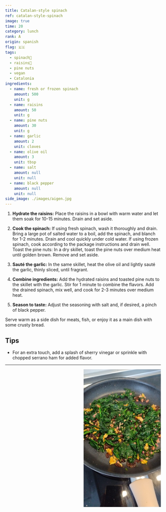 ```yaml
---
title: Catalan-style spinach
ref: catalan-style-spinach
image: true
time: 20
category: lunch
rank: A
origin: spanish
flag: 🇪🇸
tags:
  - spinach🥬
  - raisins🍇
  - pine nuts
  - vegan
  - Catalonia
ingredients:
  - name: fresh or frozen spinach
    amount: 500
    unit: g
  - name: raisins
    amount: 50
    unit: g
  - name: pine nuts
    amount: 30
    unit: g
  - name: garlic
    amount: 2
    unit: cloves
  - name: olive oil
    amount: 3
    unit: tbsp
  - name: salt
    amount: null
    unit: null
  - name: black pepper
    amount: null
    unit: null
side_image: ./images/aigen.jpg
---
```


1. **Hydrate the raisins:**
Place the raisins in a bowl with warm water and let them soak for 10-15 minutes. Drain and set aside.

2. **Cook the spinach:**
If using fresh spinach, wash it thoroughly and drain. Bring a large pot of salted water to a boil, add the spinach, and blanch for 1-2 minutes. Drain and cool quickly under cold water.
If using frozen spinach, cook according to the package instructions and drain well.
Toast the pine nuts:
In a dry skillet, toast the pine nuts over medium heat until golden brown. Remove and set aside.

3. **Sauté the garlic:**
In the same skillet, heat the olive oil and lightly sauté the garlic, thinly sliced, until fragrant.

4. **Combine ingredients:**
Add the hydrated raisins and toasted pine nuts to the skillet with the garlic. Stir for 1 minute to combine the flavors.
Add the drained spinach, mix well, and cook for 2-3 minutes over medium heat.

5. **Season to taste:**
Adjust the seasoning with salt and, if desired, a pinch of black pepper.

Serve warm as a side dish for meats, fish, or enjoy it as a main dish with some crusty bread.

## Tips
- For an extra touch, add a splash of sherry vinegar or sprinkle with chopped serrano ham for added flavor.
  
---

<img src="images/catalan_style_spinach.jpg" style="width:250px; float:right;"/>